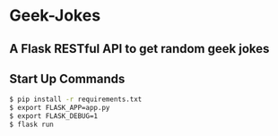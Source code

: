 # Geek-Jokes

## A Flask RESTful API to get random geek jokes

## Start Up Commands
```bash
$ pip install -r requirements.txt
$ export FLASK_APP=app.py
$ export FLASK_DEBUG=1
$ flask run
```